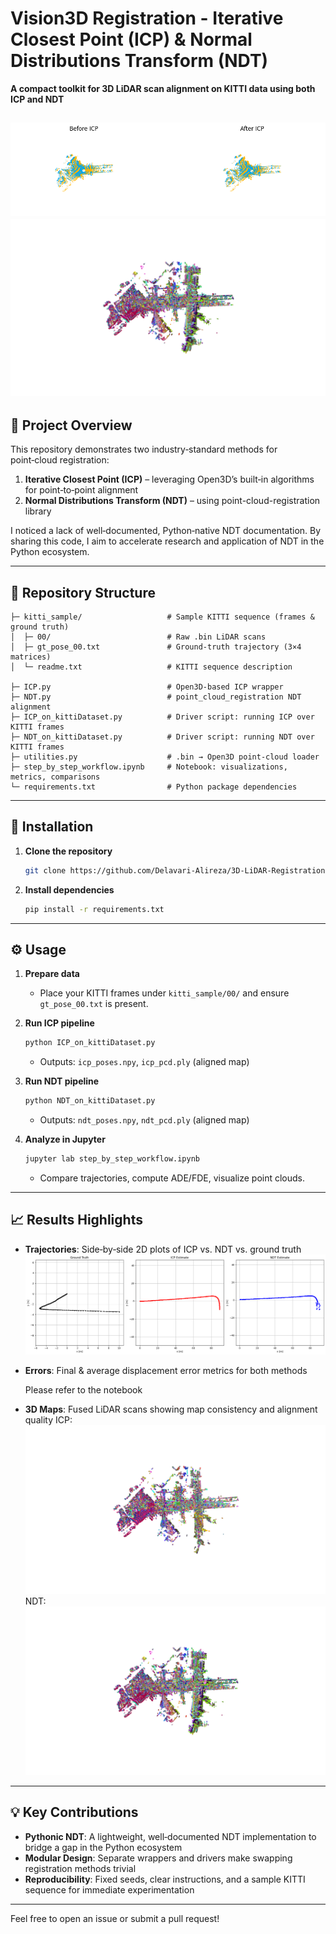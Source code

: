 # Vision3D Registration - Iterative Closest Point (ICP) & Normal Distributions Transform (NDT)

**A compact toolkit for 3D LiDAR scan alignment on KITTI data using both ICP and NDT**

![icp_before_after](images/icp_before_after.png "icp_before_after")
![global map](images/ndt_global_map.png "Global Map")
---

## 🚀 Project Overview

This repository demonstrates two industry‑standard methods for point‑cloud registration:

1. **Iterative Closest Point (ICP)** – leveraging Open3D’s built‑in algorithms for point‑to‑point alignment
2. **Normal Distributions Transform (NDT)** – using point-cloud-registration library

I noticed a lack of well‑documented, Python‑native NDT documentation. By sharing this code, I aim to accelerate research and application of NDT in the Python ecosystem.

---

## 📂 Repository Structure

```text
├─ kitti_sample/                   # Sample KITTI sequence (frames & ground truth)
│  ├─ 00/                          # Raw .bin LiDAR scans
│  ├─ gt_pose_00.txt               # Ground‑truth trajectory (3×4 matrices)
│  └─ readme.txt                   # KITTI sequence description

├─ ICP.py                          # Open3D‑based ICP wrapper
├─ NDT.py                          # point_cloud_registration NDT alignment
├─ ICP_on_kittiDataset.py          # Driver script: running ICP over KITTI frames
├─ NDT_on_kittiDataset.py          # Driver script: running NDT over KITTI frames
├─ utilities.py                    # .bin → Open3D point‑cloud loader
├─ step_by_step_workflow.ipynb     # Notebook: visualizations, metrics, comparisons
└─ requirements.txt                # Python package dependencies
```

---

## 🔧 Installation

1. **Clone the repository**

   ```bash
   git clone https://github.com/Delavari-Alireza/3D-LiDAR-Registration-ICP-NDT
   ```

2. **Install dependencies**

   ```bash
   pip install -r requirements.txt
   ```

---

## ⚙️ Usage

1. **Prepare data**

   * Place your KITTI frames under `kitti_sample/00/` and ensure `gt_pose_00.txt` is present.

2. **Run ICP pipeline**

   ```bash
   python ICP_on_kittiDataset.py
   ```

   * Outputs: `icp_poses.npy`, `icp_pcd.ply` (aligned map)

3. **Run NDT pipeline**

   ```bash
   python NDT_on_kittiDataset.py
   ```

   * Outputs: `ndt_poses.npy`, `ndt_pcd.ply` (aligned map)

4. **Analyze in Jupyter**

   ```bash
   jupyter lab step_by_step_workflow.ipynb
   ```

   * Compare trajectories, compute ADE/FDE, visualize point clouds.

---

## 📈 Results Highlights

* **Trajectories**: Side‑by‑side 2D plots of ICP vs. NDT vs. ground truth
 ![Trajectories](images/trajectory_comparison.png "Trajectories")
* **Errors**: Final & average displacement error metrics for both methods
  
  Please refer to the notebook
* **3D Maps**: Fused LiDAR scans showing map consistency and alignment quality
ICP:
![ICP](images/icp_global_map.png "ICP")
NDT:
![NDT](images/ndt_global_map.png "NDT")
---

## 💡 Key Contributions

* **Pythonic NDT**: A lightweight, well‐documented NDT implementation to bridge a gap in the Python ecosystem
* **Modular Design**: Separate wrappers and drivers make swapping registration methods trivial
* **Reproducibility**: Fixed seeds, clear instructions, and a sample KITTI sequence for immediate experimentation



---

Feel free to open an issue or submit a pull request!
